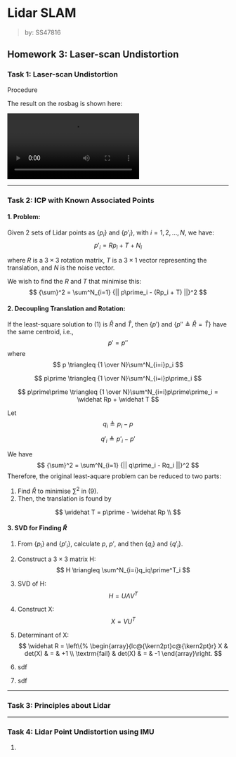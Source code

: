 # Lidar SLAM

> by: SS47816

## Homework 3: Laser-scan Undistortion

### Task 1: Laser-scan Undistortion

Procedure 

The result on the rosbag is shown here:

<video src="./media/undistortion.mp4"></video>

---

### Task 2: ICP with Known Associated Points

#### 1. Problem:

Given 2 sets of Lidar points as $\{p_i\}$ and $\{p\prime _i\}$, with $i = 1,2,\dots,N$, we have:
$$
p\prime_i = Rp_i + T + N_i
$$

where $R$ is a $3\times3$ rotation matrix, $T$ is a $3\times1$ vector representing the translation, and $N$ is the noise vector. 

We wish to find the $R$ and $T$ that minimise this:
$$
{\sum}^2 = \sum^N_{i=1} {|| p\prime_i - (Rp_i + T) ||}^2
$$

#### 2. Decoupling Translation and Rotation:

If the least-square solution to (1) is $\widehat R$ and $\widehat T$, then $\{p\prime)$ and $\{p\prime\prime \triangleq \widehat R = \widehat T\}$ have the same centroid, i.e.,
$$
p\prime = p\prime\prime
$$
where
$$
p \triangleq {1 \over N}\sum^N_{i=i}p_i
$$

$$
p\prime \triangleq {1 \over N}\sum^N_{i=i}p\prime_i
$$

$$
p\prime\prime \triangleq {1 \over N}\sum^N_{i=i}p\prime\prime_i = \widehat Rp + \widehat T
$$

Let
$$
q_i \triangleq p_i - p
$$

$$
q\prime_i \triangleq p\prime_i - p\prime
$$

We have
$$
{\sum}^2 = \sum^N_{i=1} {|| q\prime_i - Rq_i ||}^2
$$
Therefore, the original least-aquare problem can be reduced to two parts:

1. Find $\widehat R$ to minimise ${\sum}^2$ in (9).
2. Then, the translation is found by

$$
\widehat T = p\prime - \widehat Rp \\
$$

#### 3. SVD for Finding $\widehat R$

1. From $\{p_i\}$ and $\{p\prime _i\}$, calculate $p$, $p\prime$, and then $\{q_i\}$ and $\{q\prime _i\}$.

2. Construct a $3\times3$ matrix H:
   $$
   H \triangleq \sum^N_{i=i}q_iq\prime^T_i
   $$
   
3. SVD of H:
   $$
   H = U\Lambda V^T
   $$

4. Construct X:
   $$
   X = VU^T
   $$
   

5. Determinant of X:
   $$
   \widehat R = \left\{%
   \begin{array}{lc@{\kern2pt}c@{\kern2pt}r}
   X & det(X) & = & +1 \\
   \textrm{fail} & det(X) & = & -1
   \end{array}\right.
   $$
   

6. sdf

7. sdf

---

### Task 3: Principles about Lidar



---

### Task 4: Lidar Point Undistortion using IMU

1. 


